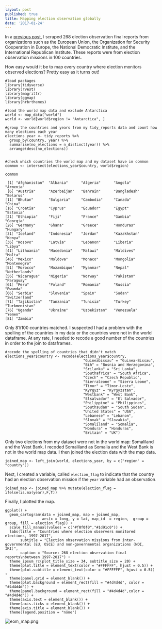 ```yaml
---
layout: post
published: true
title: Mapping election observation globally
date: '2017-01-24'
---
```


In a [previous post](https://rayms.github.io/2018-01-04-election-observers/), I scraped 268 election observation final reports from organizations such as the European Union, the Organization for Security Cooperation in Europe, the National Democratic Institute, and the International Republican Institute. These reports were from election observation missions in 100 countries. 

How easy would it be to map every country where election monitors observed elections? Pretty easy as it turns out!


```{r}
#load packages
library(tidyverse)
library(rvest)
library(magrittr)
library(ggmap)
library(hrbrthemes)

#load the world map data and exclude Antarctica
world <- map_data("world")
world <- world[world$region != "Antarctica", ]

#group the countries and years from my tidy_reports data and count how many elections each year
elections_year <- tidy_reports %>%
  group_by(country, year) %>%
  summarise(no_elections = n_distinct(year)) %>%
  arrange(desc(no_elections)) 


#check which countries the world map and my dataset have in common
common <- intersect(elections_year$country, world$region)  

common

 [1] "Afghanistan"  "Albania"      "Algeria"      "Angola"       "Armenia"     
 [6] "Austria"      "Azerbaijan"   "Bahrain"      "Bangladesh"   "Belarus"     
[11] "Bhutan"       "Bulgaria"     "Cambodia"     "Canada"       "China"       
[16] "Croatia"      "Cyprus"       "Ecuador"      "Egypt"        "Estonia"     
[21] "Ethiopia"     "Fiji"         "France"       "Gambia"       "Georgia"     
[26] "Germany"      "Ghana"        "Greece"       "Honduras"     "Hungary"     
[31] "Iceland"      "Indonesia"    "Jordan"       "Kazakhstan"   "Kenya"       
[36] "Kosovo"       "Latvia"       "Lebanon"      "Liberia"      "Libya"       
[41] "Lithuania"    "Macedonia"    "Malawi"       "Maldives"     "Malta"       
[46] "Mexico"       "Moldova"      "Monaco"       "Mongolia"     "Montenegro"  
[51] "Morocco"      "Mozambique"   "Myanmar"      "Nepal"        "Netherlands" 
[56] "Nicaragua"    "Nigeria"      "Norway"       "Pakistan"     "Paraguay"    
[61] "Peru"         "Poland"       "Romania"      "Russia"       "Rwanda"      
[66] "Serbia"       "Slovenia"     "Spain"        "Sudan"        "Switzerland" 
[71] "Tajikistan"   "Tanzania"     "Tunisia"      "Turkey"       "Turkmenistan"
[76] "Uganda"       "Ukraine"      "Uzbekistan"   "Venezuela"    "Yemen"       
[81] "Zambia"      
```

Only 81/100 countries matched. I suspected I had a problem with the spelling of the countries in my  data or the countries were not in the world dataframe. At any rate, I needed to recode a good number of the countries in order to the join to dataframes. 

```{r}
#recode the spelling of countries that didn't match
elections_year$country <- recode(elections_year$country,
                                    "Guineabissau" = "Guinea-Bissau",
                                    "Bih" = "Bosnia and Herzegovina",
                                    "Srilanka" = "Sri Lanka",
                                    "Southafrica" = "South Africa",
                                    "Czech" = "Czech Republic",
                                    "Sierraleone" = "Sierra Leone",
                                    "Timor" = "Timor-Leste",
                                    "Kyrgyz" = "Kyrgyzstan",
                                    "Westbank" = "West Bank",
                                    "Elsalvador" = "El Salvador",
                                    "Philippine" = "Philippines",
                                    "Southsudan" = "South Sudan",
                                    "United States" = "USA",
                                    "Lebanese" = "Lebanon",
                                    "Slovak" = "Slovakia",
                                    "Somaliland" = "Somalia",
                                    "Hondura" = "Honduras",
                                    "Britain" = "UK")
```

Only two elections from my dataset were not in the world map: Somaliland and the West Bank. I recoded Somaliland as Somalia and the West Bank is not in the world map data. I then joined the election data with the map data. 

```{r}
joined_map <- left_join(world, elections_year, by = c("region" = "country"))

```

Next, I created a variable, called ```election_flag``` to indicate that the country had an election observation mission if the ```year``` variable had an observation. 

```{r}
joined_map <- joined_map %>% mutate(election_flag = ifelse(is.na(year),F,T))
```

Finally, I plotted the map. 

```{r}
ggplot() +
  geom_cartogram(data = joined_map, map = joined_map, 
                 aes(x = long, y = lat, map_id  = region,  group = group, fill = election_flag)) +
  scale_fill_manual(values = c("#f0f0f0","#1d91c0")) +
  labs(title = "Countries where election observers monitored elections, 1997-2017",
       subtitle = "Election observation missions from inter-governmental (EU, OSCE) and non-governmental organizations (NDI, IRI)",
       caption = "Source: 268 election observation final reports\nbetween 1997-2017") +
  theme_ipsum_rc(plot_title_size = 34, subtitle_size = 20) +
  theme(plot.title = element_text(color = "#FFFFFF", hjust = 0.5)) +
  theme(plot.subtitle = element_text(color = "#FFFFFF", hjust = 0.5)) +
  theme(panel.grid = element_blank()) +
  theme(plot.background = element_rect(fill = "#4d4d4d", color = "#4d4d4d")) +
  theme(panel.background = element_rect(fill = "#4d4d4d",color = "#4d4d4d")) +
  theme(axis.text = element_blank()) +
  theme(axis.ticks = element_blank()) +
  theme(axis.title = element_blank()) +
  theme(legend.position = "none")
```
![eom_map.png]({{site.baseurl}}/img/eom_map.png)

